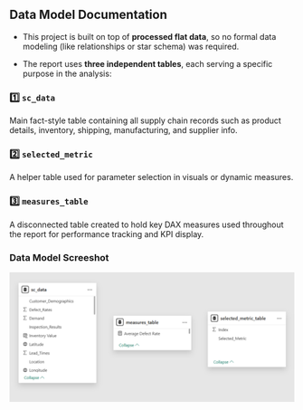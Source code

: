 
##  Data Model Documentation  

- This project is built on top of **processed flat data**, so no formal data modeling (like relationships or star schema) was required.

- The report uses **three independent tables**, each serving a specific purpose in the analysis:

### 1️⃣ `sc_data`  
Main fact-style table containing all supply chain records such as product details, inventory, shipping, manufacturing, and supplier info.

### 2️⃣ `selected_metric`  
A helper table used for parameter selection in visuals or dynamic measures.

### 3️⃣ `measures_table`  
A disconnected table created to hold key DAX measures used throughout the report for performance tracking and KPI display.

### **Data Model Screeshot**
![Supply Chain Data Model](https://github.com/Chakradhar-M/Supply-Chain-Analysis-11-24/blob/main/resources/supply_chain_data_model.png?raw=true)
